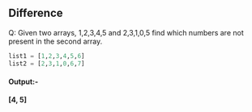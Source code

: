 ## Difference

Q: Given two arrays, 1,2,3,4,5 and 2,3,1,0,5 find which numbers are not present in the second array.

```python
list1 = [1,2,3,4,5,6]
list2 = [2,3,1,0,6,7]
```

#### Output:-
 **[4, 5]**